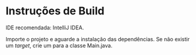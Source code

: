 Instruções de Build
===

IDE recomendada: IntelliJ IDEA.

Importe o projeto e aguarde a instalação das dependências. Se não existir um *target*, crie um para a classe Main.java.
